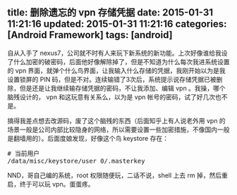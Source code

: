 title: 删除遗忘的 vpn 存储凭据
date: 2015-01-31 11:21:16
updated: 2015-01-31 11:21:16
categories: [Android Framework]
tags: [android]
---

自从入手了 nexus7，公司就不时有人来玩下新系统的新功能。上次好像谁给我设了什么加密的破密码，后面他好像解除掉了，但是不知道为什么每次我进系统设置的 vpn 界面，就弹个什么鸟界面，让我输入什么存储的凭据，我刚开始以为是我设置锁屏的 PIN 码，但是不对。连续输错了3次后，系统提示说存储凭据已被删除，但是还是让我继续输存储凭据的密码，不让我添加、编辑 vpn 。我操，哪个脑残设计的， vpn 和这玩意有关系么，以为是 vpn 帐号的密码，试了好几次也不是。

搞得我差点想去改源码，废了这个脑残的东西（后面知乎上有人说老外用 vpn 的场景一般是公司内部比较隐身的网络，所以需要设置一些加密措施，不像国内一般是翻墙用的）。后面度娘发现，好像这个鸟 keystore 存在：

<pre>
# 当前用户
/data/misc/keystore/user_0/.masterkey
</pre>

NND，哥自己编的系统，root 权限随便玩，二话不说，shell 上去 rm 掉，然后重启，终于可以玩 vpn。蛋蛋疼。


